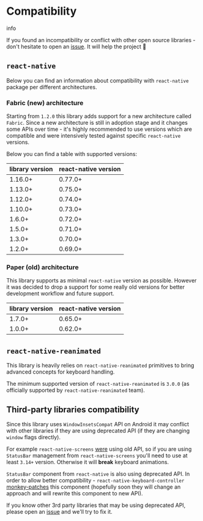 # Compatibility

info

If you found an incompatibility or conflict with other open source libraries - don't hesitate to open an [issue](https://github.com/kirillzyusko/react-native-keyboard-controller/issues/new?assignees=kirillzyusko\&labels=bug\&template=bug_report.md\&title=). It will help the project 🙏

## `react-native`[​](/react-native-keyboard-controller/docs/guides/compatibility.md#react-native "Direct link to react-native")

Below you can find an information about compatibility with `react-native` package per different architectures.

### Fabric (new) architecture[​](/react-native-keyboard-controller/docs/guides/compatibility.md#fabric-new-architecture "Direct link to Fabric (new) architecture")

Starting from `1.2.0` this library adds support for a new architecture called `Fabric`. Since a new architecture is still in adoption stage and it changes some APIs over time - it's highly recommended to use versions which are compatible and were intensively tested against specific `react-native` versions.

Below you can find a table with supported versions:

| library version | react-native version |
| --------------- | -------------------- |
| 1.16.0+         | 0.77.0+              |
| 1.13.0+         | 0.75.0+              |
| 1.12.0+         | 0.74.0+              |
| 1.10.0+         | 0.73.0+              |
| 1.6.0+          | 0.72.0+              |
| 1.5.0+          | 0.71.0+              |
| 1.3.0+          | 0.70.0+              |
| 1.2.0+          | 0.69.0+              |

### Paper (old) architecture[​](/react-native-keyboard-controller/docs/guides/compatibility.md#paper-old-architecture "Direct link to Paper (old) architecture")

This library supports as minimal `react-native` version as possible. However it was decided to drop a support for some really old versions for better development workflow and future support.

| library version | react-native version |
| --------------- | -------------------- |
| 1.7.0+          | 0.65.0+              |
| 1.0.0+          | 0.62.0+              |

## `react-native-reanimated`[​](/react-native-keyboard-controller/docs/guides/compatibility.md#react-native-reanimated "Direct link to react-native-reanimated")

This library is heavily relies on `react-native-reanimated` primitives to bring advanced concepts for keyboard handling.

The minimum supported version of `react-native-reanimated` is `3.0.0` (as officially supported by `react-native-reanimated` team).

## Third-party libraries compatibility[​](/react-native-keyboard-controller/docs/guides/compatibility.md#third-party-libraries-compatibility "Direct link to Third-party libraries compatibility")

Since this library uses `WindowInsetsCompat` API on Android it may conflict with other libraries if they are using deprecated API (if they are changing `window` flags directly).

For example `react-native-screens` [were](https://github.com/software-mansion/react-native-screens/pull/1451) using old API, so if you are using `StatusBar` management from `react-native-screens` you'll need to use at least `3.14+` version. Otherwise it will **break** keyboard animations.

`StatusBar` component from `react-native` is also using deprecated API. In order to allow better compatibility - `react-native-keyboard-controller` [monkey-patches](https://github.com/kirillzyusko/react-native-keyboard-controller/pull/30) this component (hopefully soon they will change an approach and will rewrite this component to new API).

If you know other 3rd party libraries that may be using deprecated API, please open an [issue](https://github.com/kirillzyusko/react-native-keyboard-controller/issues/new?assignees=kirillzyusko\&labels=bug\&template=bug_report.md\&title=) and we'll try to fix it.
